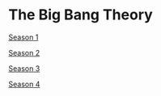 # The Big Bang Theory

[Season 1](The%20Big%20Bang%20Theory%2050fdb88aefa94884a91357be18665cbf/Season%201%20b012a775144f4542afec4fea41adf346.md)

[Season 2](The%20Big%20Bang%20Theory%2050fdb88aefa94884a91357be18665cbf/Season%202%209e8a66a5eba345f398248ef938d69c4d.md)

[Season 3](The%20Big%20Bang%20Theory%2050fdb88aefa94884a91357be18665cbf/Season%203%204bcc8b312da44c19ae29215ec2420fe3.md)

[Season 4](The%20Big%20Bang%20Theory%2050fdb88aefa94884a91357be18665cbf/Season%204%2022bbf2ea8e8649c4a92332fceeadbc94.md)